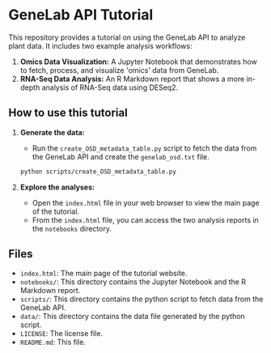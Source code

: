 # GeneLab API Tutorial

This repository provides a tutorial on using the GeneLab API to analyze plant data. It includes two example analysis workflows:

1.  **Omics Data Visualization:** A Jupyter Notebook that demonstrates how to fetch, process, and visualize 'omics' data from GeneLab.
2.  **RNA-Seq Data Analysis:** An R Markdown report that shows a more in-depth analysis of RNA-Seq data using DESeq2.

## How to use this tutorial

1.  **Generate the data:**
    - Run the `create_OSD_metadata_table.py` script to fetch the data from the GeneLab API and create the `genelab_osd.txt` file.
    ```bash
    python scripts/create_OSD_metadata_table.py
    ```

2.  **Explore the analyses:**
    - Open the `index.html` file in your web browser to view the main page of the tutorial.
    - From the `index.html` file, you can access the two analysis reports in the `notebooks` directory.

## Files

- `index.html`: The main page of the tutorial website.
- `notebooks/`: This directory contains the Jupyter Notebook and the R Markdown report.
- `scripts/`: This directory contains the python script to fetch data from the GeneLab API.
- `data/`: This directory contains the data file generated by the python script.
- `LICENSE`: The license file.
- `README.md`: This file.
